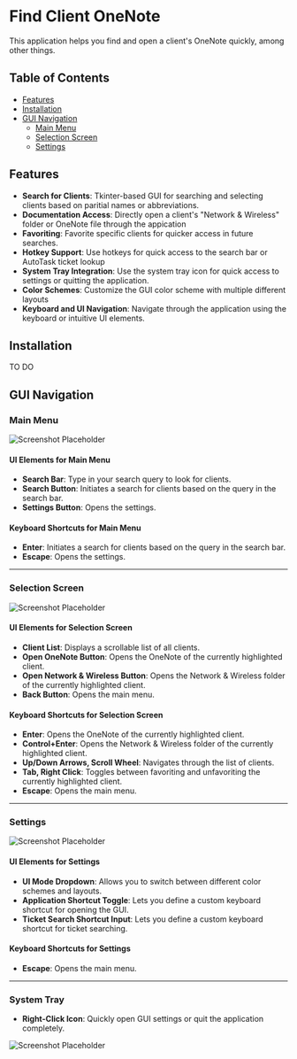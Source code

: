 # Find Client OneNote

This application helps you find and open a client's OneNote quickly, among other things.

## Table of Contents

- [Features](#features)
- [Installation](#installation)
- [GUI Navigation](#gui-navigation)
  - [Main Menu](#main-menu)
  - [Selection Screen](#selection-screen)
  - [Settings](#settings)


## Features

- **Search for Clients**: Tkinter-based GUI for searching and selecting clients based on paritial names or abbreviations.
- **Documentation Access**: Directly open a client's "Network & Wireless" folder or OneNote file through the appication
- **Favoriting**: Favorite specific clients for quicker access in future searches.
- **Hotkey Support**: Use hotkeys for quick access to the search bar or AutoTask ticket lookup
- **System Tray Integration**: Use the system tray icon for quick access to settings or quitting the application.
- **Color Schemes**: Customize the GUI color scheme with multiple different layouts
- **Keyboard and UI Navigation**: Navigate through the application using the keyboard or intuitive UI elements.

## Installation
TO DO

## GUI Navigation

### Main Menu

![Screenshot Placeholder](path/to/screenshot1.png)

#### UI Elements for Main Menu
- **Search Bar**: Type in your search query to look for clients.
- **Search Button**: Initiates a search for clients based on the query in the search bar.
- **Settings Button**: Opens the settings.

#### Keyboard Shortcuts for Main Menu
- **Enter**: Initiates a search for clients based on the query in the search bar.
- **Escape**: Opens the settings.
  
---

### Selection Screen

![Screenshot Placeholder](path/to/screenshot3.png)

#### UI Elements for Selection Screen
- **Client List**: Displays a scrollable list of all clients.
- **Open OneNote Button**: Opens the OneNote of the currently highlighted client.
- **Open Network & Wireless Button**: Opens the Network & Wireless folder of the currently highlighted client.
- **Back Button**: Opens the main menu.

#### Keyboard Shortcuts for Selection Screen
- **Enter**: Opens the OneNote of the currently highlighted client.
- **Control+Enter**: Opens the Network & Wireless folder of the currently highlighted client.
- **Up/Down Arrows, Scroll Wheel**: Navigates through the list of clients.
- **Tab, Right Click**: Toggles between favoriting and unfavoriting the currently highlighted client.
- **Escape**: Opens the main menu.

---

### Settings

![Screenshot Placeholder](path/to/screenshot3.png)

#### UI Elements for Settings
- **UI Mode Dropdown**: Allows you to switch between different color schemes and layouts.
- **Application Shortcut Toggle**: Lets you define a custom keyboard shortcut for opening the GUI.
- **Ticket Search Shortcut Input**: Lets you define a custom keyboard shortcut for ticket searching.

#### Keyboard Shortcuts for Settings
- **Escape**: Opens the main menu.

---

### System Tray

- **Right-Click Icon**: Quickly open GUI settings or quit the application completely.

![Screenshot Placeholder](path/to/screenshot4.png)

